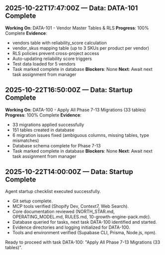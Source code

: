 ## 2025-10-22T17:47:00Z — Data: DATA-101 Complete

**Working On**: DATA-101 - Vendor Master Tables & RLS
**Progress**: 100% Complete
**Evidence**: 
- vendors table with reliability_score calculation
- vendor_skus mapping table (up to 3 SKUs per product per vendor)
- RLS policies prevent cross-project access
- Auto-updating reliability score triggers
- Test data loaded for 5 vendors
- Task marked complete in database
**Blockers**: None
**Next**: Await next task assignment from manager

## 2025-10-22T16:50:00Z — Data: Startup Complete

**Working On**: DATA-100 - Apply All Phase 7-13 Migrations (33 tables)
**Progress**: 100% Complete
**Evidence**: 
- 33 migrations applied successfully
- 151 tables created in database
- 6 migration issues fixed (ambiguous columns, missing tables, type mismatches)
- Database schema complete for Phase 7-13
- Task marked complete in database
**Blockers**: None
**Next**: Await next task assignment from manager

## 2025-10-22T14:00:00Z — Data: Startup Complete

Agent startup checklist executed successfully.
- Git setup complete.
- MCP tools verified (Shopify Dev, Context7, Web Search).
- Core documentation reviewed (NORTH_STAR.md, OPERATING_MODEL.md, RULES.md, 10-growth-engine-pack.mdc).
- Database queried for tasks, next task DATA-100 identified and started.
- Evidence directories and logging initialized for DATA-100.
- Tools and environment verified (Supabase CLI, Prisma, Node.js, npm).

Ready to proceed with task DATA-100: "Apply All Phase 7-13 Migrations (33 tables)".
